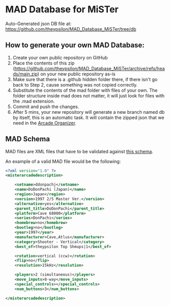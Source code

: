 # MAD Database for MiSTer

Auto-Generated json DB file at: https://github.com/theypsilon/MAD_Database_MiSTer/tree/db

## How to generate your own MAD Database:

1. Create your own public repository on GitHub
2. Place the contents of this zip (https://github.com/theypsilon/MAD_Database_MiSTer/archive/refs/heads/main.zip) on your new public repository as-is
3. Make sure that there is a .github hidden folder there, if there isn't go back to Step 2, cause something was not copied correctly.
4. Substitute the contents of the mad folder with files of your own. The folder structure inside mad does not matter, it will just look for files with the .mad extension.
5. Commit and push the changes.
6. After 5 mins, your new repository will generate a new branch named db by itself, this is an automatic task. It will contain the zipped json that we need in the [Arcade Organizer](https://github.com/theypsilon/_arcade-organizer/).

## MAD Schema

MAD files are XML files that have to be validated against [this schema](mad_schema.xsd).

An example of a valid MAD file would be the following:

```xml
<?xml version="1.0" ?>
<misterarcadedescription>

	<setname>ddonpachj</setname>
	<name>DoDonPachi (Japan)</name>
	<region>Japan</region>
	<version>1997 2/5 Master Ver.</version>
	<alternative>yes</alternative>
	<parent_title>DoDonPachi</parent_title>
	<platform>Cave 68000</platform>
	<series>DonPachi</series>
	<homebrew>no</homebrew>
	<bootleg>no</bootleg>
	<year>1997</year>
	<manufacturer>Cave,Atlus</manufacturer>
	<category>Shooter - Vertical</category>
	<best_of>theypsilon Top Shmups|1</best_of>

	<rotation>vertical (ccw)</rotation>
	<flip>no</flip>
	<resolution>15kHz</resolution>

	<players>2 (simultaneous)</players>
	<move_inputs>8-way</move_inputs>
	<special_controls></special_controls>
	<num_buttons>3</num_buttons>

</misterarcadedescription>
```
